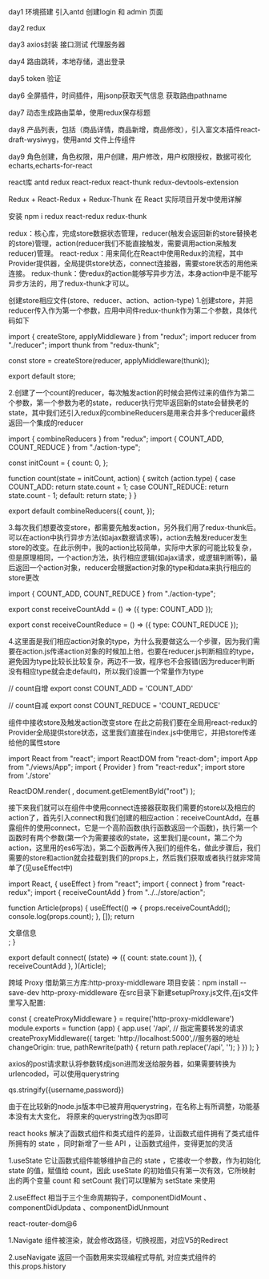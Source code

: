 day1 环境搭建 引入antd 创建login 和 admin 页面

day2 redux

day3 axios封装 接口测试 代理服务器

day4 路由跳转，本地存储，退出登录

day5 token 验证

day6 全屏插件，时间插件，用jsonp获取天气信息 获取路由pathname

day7 动态生成路由菜单，使用redux保存标题

day8 产品列表，包括（商品详情，商品新增，商品修改），引入富文本插件react-draft-wysiwyg，使用antd 文件上传组件

day9 角色创建，角色权限，用户创建，用户修改，用户权限授权，数据可视化 echarts,echarts-for-react





react库
antd
redux 
react-redux 
react-thunk
redux-devtools-extension



Redux + React-Redux + Redux-Thunk 在 React 实际项目开发中使用详解

安装 npm i redux react-redux redux-thunk

redux：核心库，完成store数据状态管理，reducer(触发会返回新的store替换老的store)管理，action(reducer我们不能直接触发，需要调用action来触发reducer)管理。
react-redux：用来简化在React中使用Redux的流程，其中Provider提供器，全局提供store状态，connect连接器，需要store状态的用他来连接。
redux-thunk：使redux的action能够写异步方法，本身action中是不能写异步方法的，用了redux-thunk才可以。

创建store相应文件(store、reducer、action、action-type)
1.创建store，并把reducer传入作为第一个参数，应用中间件redux-thunk作为第二个参数，具体代码如下

import { createStore, applyMiddleware } from "redux";
import reducer from "./reducer";
import thunk from "redux-thunk";

const store = createStore(reducer, applyMiddleware(thunk));

export default store;

2.创建了一个count的reducer，每次触发action的时候会把传过来的值作为第二个参数，第一个参数为老的state，reducer执行完毕返回新的state会替换老的state，其中我们还引入redux的combineReducers是用来合并多个reducer最终返回一个集成的reducer

import { combineReducers } from "redux";
import { COUNT_ADD, COUNT_REDUCE } from "./action-type";

const initCount = {
  count: 0,
};

function count(state = initCount, action) {
  switch (action.type) {
    case COUNT_ADD:
      return state.count + 1;
    case COUNT_REDUCE:
      return state.count - 1;
    default:
      return state;
  }
}

export default combineReducers({
  count,
});

3.每次我们想要改变store，都需要先触发action，另外我们用了redux-thunk后。可以在action中执行异步方法(如ajax数据请求等)，action去触发reducer发生store的改变。在此示例中，我的action比较简单，实际中大家的可能比较复杂，但是原理相同，一个action方法，执行相应逻辑(如ajax请求，或逻辑判断等)，最后返回一个action对象，reducer会根据action对象的type和data来执行相应的store更改

import { COUNT_ADD, COUNT_REDUCE } from "./action-type";

export const receiveCountAdd = () => ({ type: COUNT_ADD });

export const receiveCountReduce = () => ({ type: COUNT_REDUCE });

4.这里面是我们相应action对象的type，为什么我要做这么一个步骤，因为我们需要在action.js传递action对象的时候加上他，也要在reducer.js判断相应的type，避免因为type比较长比较复杂，两边不一致，程序也不会报错(因为reducer判断没有相应type就会走default)，所以我们设置一个常量作为type

// count自增
export const COUNT_ADD = 'COUNT_ADD'

// count自减
export const COUNT_REDUCE = 'COUNT_REDUCE'


组件中接收store及触发action改变store
在此之前我们要在全局用react-redux的Provider全局提供store状态，这里我们直接在index.js中使用它，并把store传递给他的属性store

import React from "react";
import ReactDOM from "react-dom";
import App from "./views/App";
import { Provider } from "react-redux";
import store from './store'

ReactDOM.render(
  <Provider store={store}>
      <App />
  </Provider>,
  document.getElementById("root")
);

接下来我们就可以在组件中使用connect连接器获取我们需要的store以及相应的action了，首先引入connect和我们创建的相应action：receiveCountAdd，在暴露组件的使用connect，它是一个高阶函数(执行函数返回一个函数)，执行第一个函数时有两个参数(第一个为需要接收的state，这里我们是count，第二个为action，这里用的es6写法)，第二个函数再传入我们的组件名，做此步骤后，我们需要的store和action就会挂载到我们的props上，然后我们获取或者执行就非常简单了(见useEffect中)

import React, { useEffect } from "react";
import { connect } from "react-redux";
import { receiveCountAdd } from "../../store/action";

function Article(props) {
  useEffect(() => {
    props.receiveCountAdd();
    console.log(props.count);
  }, []);
  return <div>文章信息</div>;
}

export default connect(
  (state) => ({ count: state.count }),
  { receiveCountAdd },
)(Article);



跨域
Proxy
借助第三方库:http-proxy-middleware
项目安装：npm install --save-dev http-proxy-middleware
在src目录下新建setupProxy.js文件,在js文件里写入配置:

const { createProxyMiddleware } = require('http-proxy-middleware')
module.exports = function (app) {
    app.use(
        '/api', // 指定需要转发的请求
        createProxyMiddleware({
        target: 'http://localhost:5000',//服务器的地址
        changeOrigin: true,
            pathRewrite(path) {
            return path.replace('/api', '');
            }
        })
    );
}

axios的post请求默认将参数转成json进而发送给服务器，如果需要转换为urlencoded，可以使用querystring

qs.stringify({username,password})

由于在比较新的node.js版本中已被弃用querystring，在名称上有所调整，功能基本没有太大变化，
将原来的querystring改为qs即可


react hooks 解决了函数式组件和类式组件的差异，让函数式组件拥有了类式组件所拥有的 state ，同时新增了一些 API ，让函数式组件，变得更加的灵活

1.useState  它让函数式组件能够维护自己的 state ，它接收一个参数，作为初始化 state 的值，赋值给 count，因此 useState 的初始值只有第一次有效，它所映射出的两个变量 count 和 setCount 我们可以理解为 setState 来使用

2.useEffect 相当于三个生命周期钩子，componentDidMount 、componentDidUpdata 、componentDidUnmount










react-router-dom@6

1.Navigate 组件被渲染，就会修改路径，切换视图，对应V5的Redirect

2.useNavigate 返回一个函数用来实现编程式导航, 对应类式组件的this.props.history